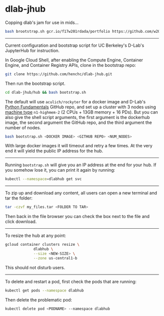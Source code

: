 # dlab-jhub

Copping dlab's jam for use in mids...

```bash
bash brootstrap.sh gcr.io/f17w201rdada/portfolio https://github.com/w201rdada/portfolio.git 1 fa17
```

<hr>

Current configuration and bootstrap script for UC Berkeley's D-Lab's JupyterHub for instruction.

In Google Cloud Shell, after enabling the Compute Engine, Container Engine, and Container Registry APIs, clone in the bootstrap repo:

```bash
git clone https://github.com/henchc/dlab-jhub.git
```

Then run the bootstrap script.

```bash
cd dlab-jhub/hub && bash bootstrap.sh
```

The default will use `aculich/rockyter` for a docker image and D-Lab's [Python Fundamentals](https://github.com/dlab-berkeley/programming-fundamentals) GitHub repo, and set up a cluster with 3 nodes using [machine type](https://cloud.google.com/compute/docs/machine-types) `n1-highmem-2` (2 CPUs + 13GB memory + 16 PDs). But you can also give the shell script arguments, the first argument is the dockerhub image, the second argument the GitHub repo, and the third argument the number of nodes.

```bash
bash bootstrap.sh <DOCKER IMAGE> <GITHUB REPO> <NUM_NODES>
```

With large docker images it will timeout and retry a few times. At the very end it will yield the public IP address for the hub.

---

Running `bootstrap.sh` will give you an IP address at the end for your hub. If you somehow lose it, you can print it again by running:

```bash
kubectl --namespace=dlabhub get svc
```

---

To zip up and download any content, all users can open a new terminal and tar the folder:

```bash
tar -czvf my_files.tar <FOLDER TO TAR>
```

Then back in the file browser you can check the box next to the file and click download.

---

To resize the hub at any point:

```bash
gcloud container clusters resize \
             dlabhub \
             --size <NEW-SIZE> \
             --zone us-central1-b
```

This should not disturb users.

---

To delete and restart a pod, first check the pods that are running:

```bash
kubectl get pods --namespace dlabhub
```
Then delete the problematic pod:

```bash
kubectl delete pod <PODNAME> --namespace dlabhub
```
